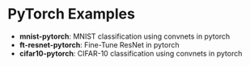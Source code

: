 PyTorch Examples
========

- **mnist-pytorch**: MNIST classification using convnets in pytorch
- **ft-resnet-pytorch**: Fine-Tune ResNet in pytorch
- **cifar10-pytorch**: CIFAR-10 classification using convnets in pytorch
